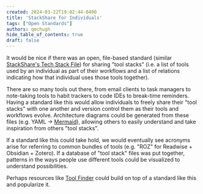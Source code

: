 ```yaml
---
created: 2024-03-22T19:02:44-0400
title: 'StackShare for Individuals'
tags: ["Open Standards"]
authors: qmchugh
hide_table_of_contents: true
draft: false
---
```


It would be nice if there was an open, file-based standard (similar [StackShare's Tech Stack File](https://stackshare.io/)) for sharing "tool stacks" (i.e. a list of tools used by an individual as part of their workflows and a list of relations indicating how that individual uses those tools together). 

There are so many tools out there, from email clients to task managers to note-taking tools to habit trackers to code IDEs to break-time reminders. Having a standard like this would allow individuals to freely share their "tool stacks" with one another and version control them as their tools and workflows evolve. Architecture diagrams could be generated from these files (e.g. YAML -> [Mermaid](https://mermaid.js.org/)), allowing others to easily understand and take inspiration from others "tool stacks".

If a standard like this could take hold, we would eventually see acronyms arise for referring to common bundles of tools (e.g. "ROZ" for Readwise + Obsidian + Zotero). If a database of "tool stack" files was put together, patterns in the ways people use different tools could be visualized to understand possibilities.

Perhaps resources like [Tool Finder](https://toolfinder.co/) could build on top of a standard like this and popularize it.